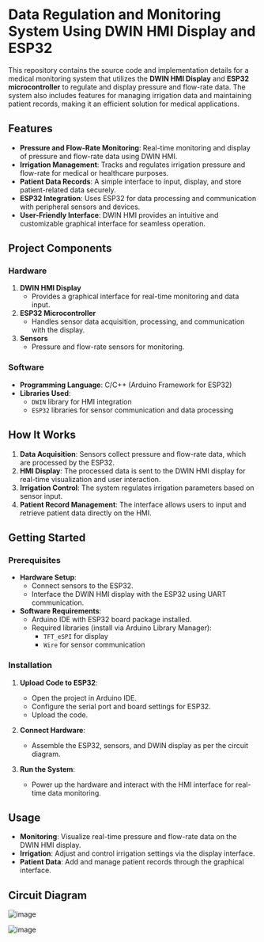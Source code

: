 # Data Regulation and Monitoring System Using DWIN HMI Display and ESP32
This repository contains the source code and implementation details for a medical monitoring system that utilizes the **DWIN HMI Display** and **ESP32 microcontroller** to regulate and display pressure and flow-rate data. The system also includes features for managing irrigation data and maintaining patient records, making it an efficient solution for medical applications.  

## Features  

- **Pressure and Flow-Rate Monitoring**: Real-time monitoring and display of pressure and flow-rate data using DWIN HMI.  
- **Irrigation Management**: Tracks and regulates irrigation pressure and flow-rate for medical or healthcare purposes.  
- **Patient Data Records**: A simple interface to input, display, and store patient-related data securely.  
- **ESP32 Integration**: Uses ESP32 for data processing and communication with peripheral sensors and devices.  
- **User-Friendly Interface**: DWIN HMI provides an intuitive and customizable graphical interface for seamless operation.  

## Project Components  

### Hardware  
1. **DWIN HMI Display**  
   - Provides a graphical interface for real-time monitoring and data input.  
2. **ESP32 Microcontroller**  
   - Handles sensor data acquisition, processing, and communication with the display.  
3. **Sensors**  
   - Pressure and flow-rate sensors for monitoring.  

### Software  
- **Programming Language**: C/C++ (Arduino Framework for ESP32)  
- **Libraries Used**:  
  - `DWIN` library for HMI integration  
  - `ESP32` libraries for sensor communication and data processing  

## How It Works  

1. **Data Acquisition**: Sensors collect pressure and flow-rate data, which are processed by the ESP32.  
2. **HMI Display**: The processed data is sent to the DWIN HMI display for real-time visualization and user interaction.  
3. **Irrigation Control**: The system regulates irrigation parameters based on sensor input.  
4. **Patient Record Management**: The interface allows users to input and retrieve patient data directly on the HMI.  

## Getting Started  

### Prerequisites  
- **Hardware Setup**:  
  - Connect sensors to the ESP32.  
  - Interface the DWIN HMI display with the ESP32 using UART communication.  
- **Software Requirements**:  
  - Arduino IDE with ESP32 board package installed.  
  - Required libraries (install via Arduino Library Manager):  
    - `TFT_eSPI` for display  
    - `Wire` for sensor communication  

### Installation  

1. **Upload Code to ESP32**:  
   - Open the project in Arduino IDE.  
   - Configure the serial port and board settings for ESP32.  
   - Upload the code.  

2. **Connect Hardware**:  
   - Assemble the ESP32, sensors, and DWIN display as per the circuit diagram.  

3. **Run the System**:  
   - Power up the hardware and interact with the HMI interface for real-time data monitoring.  

## Usage  

- **Monitoring**: Visualize real-time pressure and flow-rate data on the DWIN HMI display.  
- **Irrigation**: Adjust and control irrigation settings via the display interface.  
- **Patient Data**: Add and manage patient records through the graphical interface.  

## Circuit Diagram  

![image](https://github.com/user-attachments/assets/7256b1e9-1cf1-4847-a3bf-5d13a6bffa2d)
  
![image](https://github.com/user-attachments/assets/b6deccde-a566-4317-936e-b075aab322cc)
 
